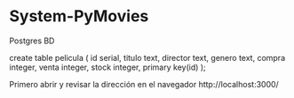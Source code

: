 # System-PyMovies
Postgres BD

create table pelicula (
  id serial,
  titulo text,
  director text,
  genero text,
  compra integer,
  venta integer,
  stock integer,
  primary key(id)
);

Primero abrir y revisar la dirección en el navegador http://localhost:3000/
